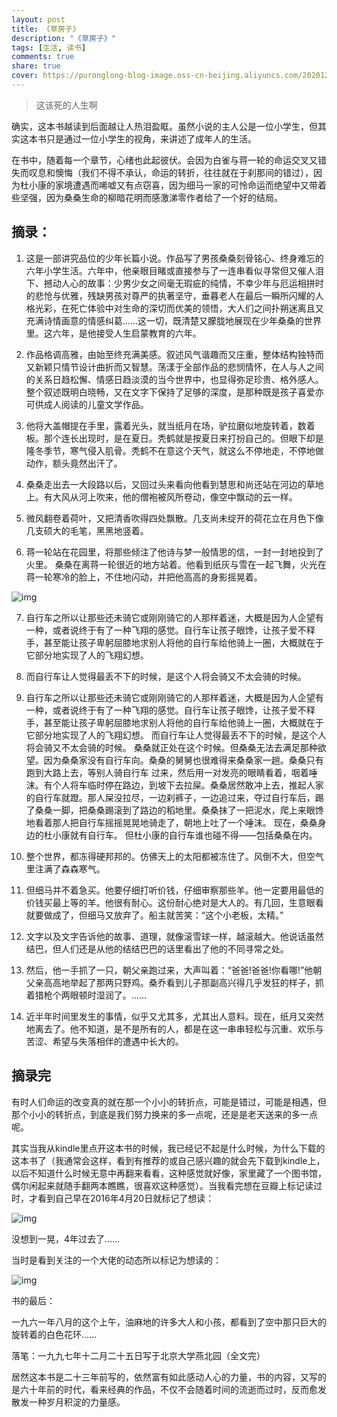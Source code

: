 ```yaml
---
layout: post
title: 《草房子》
description: "《草房子》"
tags: [生活, 读书]
comments: true
share: true
cover: https://puronglong-blog-image.oss-cn-beijing.aliyuncs.com/20201209100839.png
---
```


> 这该死的人生啊

<!-- more -->

确实，这本书越读到后面越让人热泪盈眶。虽然小说的主人公是一位小学生，但其实这本书只是通过一位小学生的视角，来讲述了成年人的生活。

在书中，随着每一个章节，心绪也此起彼伏。会因为白雀与蒋一轮的命运交叉又错失而叹息和懊悔（我们不得不承认，命运的转折，往往就在于刹那间的错过），因为杜小康的家境遭遇而唏嘘又有点窃喜，因为细马一家的可怜命运而绝望中又带着些坚强，因为桑桑生命的柳暗花明而感激涕零作者给了一个好的结局。

## 摘录：

1. 这是一部讲究品位的少年长篇小说。作品写了男孩桑桑刻骨铭心、终身难忘的六年小学生活。六年中，他亲眼目睹或直接参与了一连串看似寻常但又催人泪下、撼动人心的故事：少男少女之间毫无瑕疵的纯情，不幸少年与厄运相拼时的悲怆与优雅，残缺男孩对尊严的执著坚守，垂暮老人在最后一瞬所闪耀的人格光彩，在死亡体验中对生命的深切而优美的领悟，大人们之间扑朔迷离且又充满诗情画意的情感纠葛……这一切，既清楚又朦胧地展现在少年桑桑的世界里。这六年，是他接受人生启蒙教育的六年。

2. 作品格调高雅，由始至终充满美感。叙述风气谐趣而又庄重，整体结构独特而又新颖只情节设计曲折而又智慧。荡漾于全部作品的悲悯情怀，在人与人之间的关系日趋松懈、情感日趋淡漠的当今世界中，也显得弥足珍贵、格外感人。整个叙述既明白晓畅，又在文字下保持了足够的深度，是那种既是孩子喜爱亦可供成人阅读的儿童文学作品。

3. 他将大盖帽提在手里，露着光头，就当纸月在场，驴拉磨似地旋转着，数着板。那个连长出现时，是在夏日。秃鹤就是按夏日来打扮自己的。但眼下却是隆冬季节，寒气侵入肌骨。秃鹤不在意这个天气，就这么不停地走，不停地做动作，额头竟然出汗了。

4. 桑桑走出去一大段路以后，又回过头来看向他看到慧思和尚还站在河边的草地上。有大风从河上吹来，他的僧袍被风所卷动，像空中飘动的云一样。

5. 微风翻卷着荷叶，又把清香吹得四处飘散。几支尚未绽开的荷花立在月色下像几支硕大的毛笔，黑黑地竖着。

6. 蒋一轮站在花园里，将那些倾注了他诗与梦一般情思的信，一封一封地投到了火里。 桑桑在离蒋一轮很近的地方站着。他看到纸灰与雪在一起飞舞，火光在蒋一轮寒冷的脸上，不住地闪动，并把他高高的身影摇晃着。

![img](https://puronglong-blog-image.oss-cn-beijing.aliyuncs.com/20201209111907.png)

7. 自行车之所以让那些还未骑它或刚刚骑它的人那样着迷，大概是因为人企望有一种，或者说终于有了一种飞翔的感觉。自行车让孩子眼馋，让孩子爱不释手，甚至能让孩子卑躬屈膝地求别人将他的自行车给他骑上一圈，大概就在于它部分地实现了人的飞翔幻想。

8. 而自行车让人觉得最丢不下的时候，是这个人将会骑又不太会骑的时候。

9. 自行车之所以让那些还未骑它或刚刚骑它的人那样着迷，大概是因为人企望有一种，或者说终于有了一种飞翔的感觉。自行车让孩子眼馋，让孩子爱不释手，甚至能让孩子卑躬屈膝地求别人将他的自行车给他骑上一圈，大概就在于它部分地实现了人的飞翔幻想。 而自行车让人觉得最丢不下的时候，是这个人将会骑又不太会骑的时候。 桑桑就正处在这个时候。但桑桑无法去满足那种欲望。因为桑桑家没有自行车向。桑桑的舅舅也很难得来桑桑家一趟。桑桑只有跑到大路上去，等别人骑自行车 过来，然后用一对发亮的眼睛看着，咽着唾沫。有个人将车临时停在路边，到坡下去拉屎。桑桑居然敢冲上去，推起人家的自行车就蹬。那人屎没拉尽，一边刹裤子，一边追过来，夺过自行车后，踢了桑桑一脚，把桑桑踢滚到了路边的稻地里。桑桑抹了一把泥水，爬上来眼馋地看着那人把自行车摇摇晃晃地骑走了，朝地上吐了一个唾沫。 现在，桑桑身边的杜小康就有自行车。 但杜小康的自行车谁也碰不得——包括桑桑在内。

10. 整个世界，都冻得硬邦邦的。仿佛天上的太阳都被冻住了。风倒不大，但空气里注满了森森寒气。

11. 但细马并不着急买。他要仔细打听价钱，仔细审察那些羊。他一定要用最低的价钱买最上等的羊。他很有耐心。这份耐心绝对是大人的。有几回，生意眼看就要做成了，但细马又放弃了。船主就苦笑：“这个小老板，太精。”

12. 文字以及文字告诉他的故事、道理，就像滚雪球一样，越滚越大。他说话虽然结巴，但人们还是从他的结结巴巴的话里看出了他的不同寻常之处。

13. 然后，他一手抓了一只，朝父亲跑过来，大声叫着：“爸爸!爸爸!你看哪!”他朝父亲高高地举起了那两只野鸡。桑乔看到儿子那副高兴得几乎发狂的样子，抓着猎枪个两眼顿时湿润了。……

14. 近半年时间里发生的事情，似乎又尤其多，尤其出人意料。现在，纸月又突然地离去了。他不知道，是不是所有的人，都是在这一串串轻松与沉重、欢乐与苦涩、希望与失落相伴的遭遇中长大的。 

## 摘录完

有时人们命运的改变真的就在那一个小小的转折点，可能是错过，可能是相遇，但那个小小的转折点，到底是我们努力换来的多一点呢，还是是老天送来的多一点呢。

其实当我从kindle里点开这本书的时候，我已经记不起是什么时候，为什么下载的这本书了（我通常会这样，看到有推荐的或自己感兴趣的就会先下载到kindle上，以后不知道什么时候无意中再翻来看看，这种感觉就好像，家里藏了一个图书馆，偶尔闲起来就随手翻两本瞧瞧，很喜欢这种感觉）。当我看完想在豆瓣上标记读过时，才看到自己早在2016年4月20日就标记了想读：

![img](https://puronglong-blog-image.oss-cn-beijing.aliyuncs.com/20201209114638.png)

没想到一晃，4年过去了......

当时是看到关注的一个大佬的动态所以标记为想读的：

![img](https://puronglong-blog-image.oss-cn-beijing.aliyuncs.com/20201209145900.png)

书的最后：

一九六一年八月的这个上午，油麻地的许多大人和小孩，都看到了空中那只巨大的旋转着的白色花环......

落笔：一九九七年十二月二十五日写于北京大学燕北园（全文完）

居然这本书是二十三年前写的，依然富有如此感动人心的力量，书的内容，又写的是六十年前的时代，看来经典的作品，不仅不会随着时间的流逝而过时，反而愈发散发一种岁月积淀的力量感。
